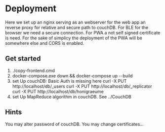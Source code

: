 # Deployment
Here we set up an nginx serving as an webserver for the web app an reverse proxy for relative and secure path to couchDB.
For BLE for the browser we need a secure connection.
For PWA a not self signed certificate is need. For the sake of simplicy the deployment of the PWA will be somewhere else and CORS is enabled.




## Get started
1. ./copy-frontend.cmd
2. docker-compose.exe down && docker-compose up --build
3. set Up couchDB: Basic Auth is missing here
    curl -X PUT http://localhost/db/_users
    curl -X PUT http://localhost/db/_replicator
    curl -X PUT http://localhost/db/honigraeume
4. set Up MapReduce algorithm in couchDB. See ../CouchDB
    
## Hints
You may alter password of couchDB.
You may change certificates...
